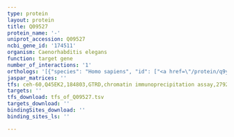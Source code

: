 ```yaml
---
type: protein
layout: protein
title: Q09527
protein_name: '-'
uniprot_accession: Q09527
ncbi_gene_id: '174511'
organism: Caenorhabditis elegans
function: target gene
number_of_interactions: '1'
orthologs: '[{"species": "Homo sapiens", "id": ["<a href=\"/protein/q9y3d8\">Q9Y3D8</a>"]}, {"species": "Mus musculus", "id": ["<a href=\"/protein/q8vcp8\">Q8VCP8</a>"]}, {"species": "Rattus norvegicus", "id": ["<a href=\"/protein/q5eb68\">Q5EB68</a>", "F1M4P9"]}, {"species": "Drosophila melanogaster", "id": ["<a href=\"/protein/q7jyv7\">Q7JYV7</a>"]}, {"species": "Danio rerio", "id": ["<a href=\"/protein/a2bgq5\">A2BGQ5</a>"]}, {"species": "Saccharomyces cerevisiae", "id": ["<a href=\"/protein/q12055\">Q12055</a>"]}]'
jaspar_matrices: ''
tfs: ceh-60,Q45EK2,184803,GTRD,chromatin immunoprecipitation assay,27924024%5Buid%5D,No
targets: ''
tfs_download: tfs_of_Q09527.tsv
targets_download: ''
bindingSites_download: ''
binding_sites_ls: ''

---
```

